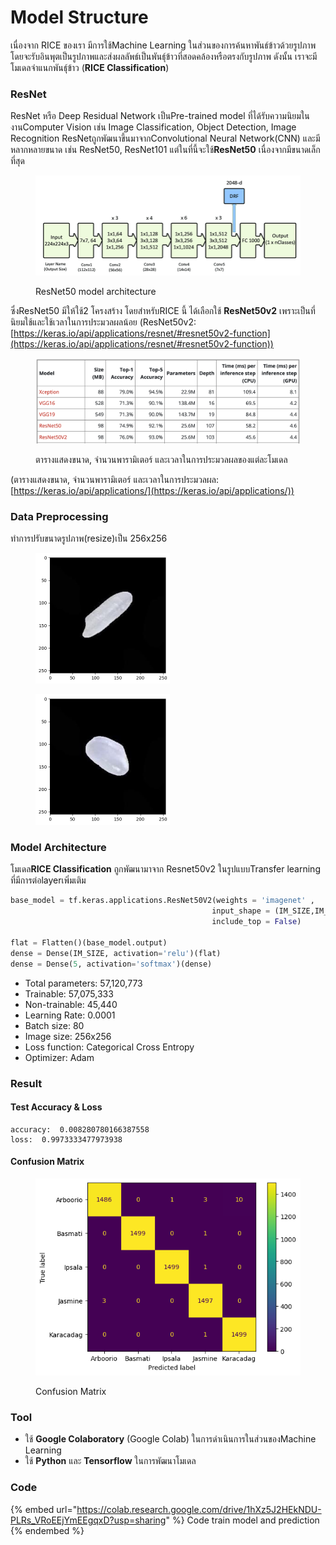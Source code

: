 # Model Structure

เนื่องจาก RICE ของเรา มีการใช้Machine Learning ในส่วนของการค้นหาพันธ์ข้าวด้วยรูปภาพ โดยจะรับอินพุตเป็นรูปภาพและส่งผลลัพธ์เป็นพันธ์ุข้าวที่สอดคล้องหรือตรงกับรูปภาพ ดังนั้น เราจะมีโมเดลจำแนกพันธ์ุข้าว (**RICE Classification**)

### ResNet

ResNet หรือ Deep Residual Network เป็นPre-trained model ที่ได้รับความนิยมในงานComputer Vision เช่น Image Classification, Object Detection, Image Recognition ResNetถูกพัฒนาขึ้นมาจากConvolutional Neural Network(CNN) และมีหลากหลายขนาด เช่น ResNet50, ResNet101 แต่ในที่นี้จะใช้**ResNet50** เนื่องจากมีขนาดเล็กที่สุด&#x20;

<figure><img src="../../.gitbook/assets/ResNet-50 Architecture.png" alt=""><figcaption><p>ResNet50 model architecture</p></figcaption></figure>


ซึ่งResNet50 มีให้ใช้2 โครงสร้าง โดยสำหรับRICE นี้ ได้เลือกใช้ **ResNet50v2** เพราะเป็นที่นิยมใช้และใช้เวลาในการประมวลผลน้อย (ResNet50v2: [https://keras.io/api/applications/resnet/#resnet50v2-function](https://keras.io/api/applications/resnet/#resnet50v2-function))

<figure><img src="../../.gitbook/assets/ภาพถ่ายหน้าจอ 2567-02-23 เวลา 21.16.49.png" alt=""><figcaption><p>ตารางแสดงขนาด, จำนวนพารามิเตอร์ และเวลาในการประมวลผลของแต่ละโมเดล</p></figcaption></figure>

(ตารางแสดงขนาด, จำนวนพารามิเตอร์ และเวลาในการประมวลผล: [https://keras.io/api/applications/](https://keras.io/api/applications/))

### Data Preprocessing

ทำการปรับขนาดรูปภาพ(resize)เป็น 256x256

<div>

<figure><img src="../../.gitbook/assets/RICEClassification (1).png" alt="" width="215"><figcaption></figcaption></figure>

 

<figure><img src="../../.gitbook/assets/RICEClassification.png" alt="" width="215"><figcaption></figcaption></figure>

</div>

### Model Architecture

โมเดล**RICE Classification** ถูกพัฒนามาจาก Resnet50v2 ในรูปแบบTransfer learning ที่มีการต่อlayerเพิ่มเติม

```python
base_model = tf.keras.applications.ResNet50V2(weights = 'imagenet' ,
                                             input_shape = (IM_SIZE,IM_SIZE,3) ,
                                             include_top = False)

flat = Flatten()(base_model.output)
dense = Dense(IM_SIZE, activation='relu')(flat)
dense = Dense(5, activation='softmax')(dense)

```

* Total parameters: 57,120,773
* Trainable: 57,075,333
* Non-trainable: 45,440
* Learning Rate: 0.0001
* Batch size: 80
* Image size: 256x256
* Loss function: Categorical Cross Entropy
* Optimizer: Adam

### Result

#### Test Accuracy & Loss

```
accuracy:  0.008280780166387558
loss:  0.9973333477973938
```

#### Confusion Matrix

<figure><img src="../../.gitbook/assets/RestNet50v2.png" alt=""><figcaption><p>Confusion Matrix</p></figcaption></figure>

### Tool

* ใช้ **Google Colaboratory** (Google Colab) ในการดำเนินการในส่วนของMachine Learning
* ใช้ **Python** และ **Tensorflow** ในการพัฒนาโมเดล

### Code

{% embed url="https://colab.research.google.com/drive/1hXz5J2HEkNDU-PLRs_VRoEEjYmEEgqxD?usp=sharing" %}
Code train model and prediction
{% endembed %}
